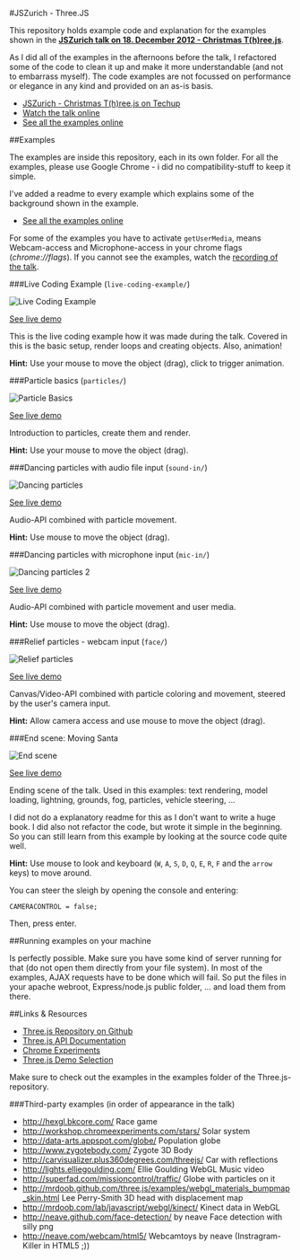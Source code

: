 #JSZurich - Three.JS

This repository holds example code and explanation for the examples shown in the **[JSZurich talk on 18. December 2012 - Christmas T(h)ree.js](http://techup.ch/911/jszurich-christmas-t-h-ree-js)**.

As I did all of the examples in the afternoons before the talk, I refactored some of the code to clean it up and make it more understandable (and not to embarrass myself). The code examples are not focussed on performance or elegance in any kind and provided on an as-is basis.

 * [JSZurich - Christmas T(h)ree.js on Techup](http://techup.ch/911/jszurich-christmas-t-h-ree-js)
 * [Watch the talk online](http://youtu.be/tdk_os2l6zQ)
 * [See all the examples online](http://streunerlein.github.com/jsz-threejs/)

##Examples

The examples are inside this repository, each in its own folder. For all the examples, please use Google Chrome - i did no compatibility-stuff to keep it simple.

I've added a readme to every example which explains some of the background shown in the example.

 * [See all the examples online](http://streunerlein.github.com/jsz-threejs/)

For some of the examples you have to activate `getUserMedia`, means Webcam-access and Microphone-access in your chrome flags (*chrome://flags*). If you cannot see the examples, watch the [recording of the talk](http://youtu.be/tdk_os2l6zQ).


###Live Coding Example (`live-coding-example/`)

![Live Coding Example](http://streunerlein.github.com/jsz-threejs/examples/live-coding-example/preview.jpg)

[See live demo](http://streunerlein.github.com/jsz-threejs/examples/live-coding-example/test.html)

This is the live coding example how it was made during the talk. Covered in this is the basic setup, render loops and creating objects. Also, animation!

**Hint:** Use your mouse to move the object (drag), click to trigger animation.

###Particle basics (`particles/`)

![Particle Basics](http://streunerlein.github.com/jsz-threejs/examples/particles/preview.jpg)

[See live demo](http://streunerlein.github.com/jsz-threejs/examples/particles/index.html)

Introduction to particles, create them and render.

**Hint:** Use your mouse to move the object (drag).

###Dancing particles with audio file input (`sound-in/`)

![Dancing particles](http://streunerlein.github.com/jsz-threejs/examples/sound-in/preview.jpg)

[See live demo](http://streunerlein.github.com/jsz-threejs/examples/sound-in/index.html)

Audio-API combined with particle movement.

**Hint:** Use mouse to move the object (drag).

###Dancing particles with microphone input (`mic-in/`)

![Dancing particles 2](http://streunerlein.github.com/jsz-threejs/examples/sound-in/preview.jpg)

[See live demo](http://streunerlein.github.com/jsz-threejs/examples/mic-in/index.html)

Audio-API combined with particle movement and user media.

**Hint:** Use mouse to move the object (drag).

###Relief particles - webcam input (`face/`)

![Relief particles](http://streunerlein.github.com/jsz-threejs/examples/face/preview.jpg)

[See live demo](http://streunerlein.github.com/jsz-threejs/examples/face/index.html)

Canvas/Video-API combined with particle coloring and movement, steered by the user's camera input.

**Hint:** Allow camera access and use mouse to move the object (drag).

###End scene: Moving Santa

![End scene](http://streunerlein.github.com/jsz-threejs/examples/end/preview.jpg)

[See live demo](http://streunerlein.github.com/jsz-threejs/examples/end/index.html)

Ending scene of the talk. Used in this examples: text rendering, model loading, lightning, grounds, fog, particles, vehicle steering, ... 

I did not do a explanatory readme for this as I don't want to write a huge book. I did also not refactor the code, but wrote it simple in the beginning. So you can still learn from this example by looking at the source code quite well.

**Hint:** Use mouse to look and keyboard (`W`, `A`, `S`, `D`, `Q`, `E`, `R`, `F` and the `arrow` keys) to move around.

You can steer the sleigh by opening the console and entering:

```CAMERACONTROL = false;```

Then, press enter.

##Running examples on your machine

Is perfectly possible. Make sure you have some kind of server running for that (do not open them directly from your file system). In most of the examples, AJAX requests have to be done which will fail. So put the files in your apache webroot, Express/node.js public folder, ... and load them from there.

##Links & Resources

 * [Three.js Repository on Github](https://github.com/mrdoob/three.js/)
 * [Three.js API Documentation](http://mrdoob.github.com/three.js/docs)
 * [Chrome Experiments](http://www.chromeexperiments.com/)
 * [Three.js Demo Selection](http://mrdoob.github.com/three.js/)

Make sure to check out the examples in the examples folder of the Three.js-repository.

###Third-party examples (in order of appearance in the talk)

 * http://hexgl.bkcore.com/ Race game
 * http://workshop.chromeexperiments.com/stars/ Solar system
 * http://data-arts.appspot.com/globe/ Population globe
 * http://www.zygotebody.com/ Zygote 3D Body
 * http://carvisualizer.plus360degrees.com/threejs/ Car with reflections
 * http://lights.elliegoulding.com/ Ellie Goulding WebGL Music video
 * http://superfad.com/missioncontrol/traffic/ Globe with particles on it
 * http://mrdoob.github.com/three.js/examples/webgl_materials_bumpmap_skin.html Lee Perry-Smith 3D head with displacement map
 * http://mrdoob.com/lab/javascript/webgl/kinect/ Kinect data in WebGL
 * http://neave.github.com/face-detection/ by neave Face detection with silly png
 * http://neave.com/webcam/html5/ Webcamtoys by neave (Instragram-Killer in HTML5 ;))


